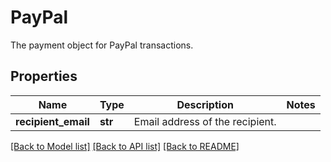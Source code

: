 # PayPal

The payment object for PayPal transactions.
## Properties
Name | Type | Description | Notes
------------ | ------------- | ------------- | -------------
**recipient_email** | **str** | Email address of the recipient. | 

[[Back to Model list]](../README.md#documentation-for-models) [[Back to API list]](../README.md#documentation-for-api-endpoints) [[Back to README]](../README.md)


